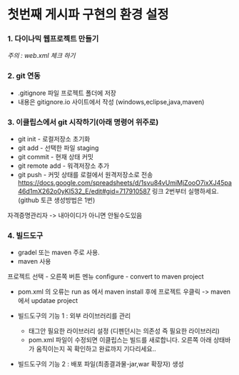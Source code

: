 # 첫번째 게시파 구현의 환경 설정

### 1. 다이나믹 웹프로젝트 만들기
*주의 : web.xml 체크 하기*
### 2. git 연동
* .gitignore 파일 프로젝트 폴더에 저장
* 내용은 gitignore.io 사이트에서 작성 (windows,eclipse,java,maven)

### 3. 이클립스에서 git 시작하기(아래 명령어 위주로)
* git init - 로컬저장소 초기화
* git add - 선택한 파일 staging
* git commit - 현재 상태 커밋
* git remote add - 워격저장소 추가
* git push - 커밋 상태를 로컬에서 원격저장소로 전송
https://docs.google.com/spreadsheets/d/1svu84vUmiMjZooO7ixXJ45pa46d1mX262o0yKI532_E/edit#gid=717910587 링크 2번부터 실행하세요.
(github 토큰 생성방법은 1번)

자격증명관리자 -> 내아이디가 아니면 안될수도있음


### 4. 빌드도구
* gradel 또는 maven 주로 사용.
* maven 사용

프로젝트 선택 - 오른쪽 버튼 멘뉴 configure - convert to maven project
* pom.xml 의 오류는  run as 에서 maven install 후에 프로젝트 우클릭
	-> maven 에서 updatae project

* 빌드도구의 기능 1 : 외부 라이브러리를 관리
	* <dependencies></dependencies> 태그안 필요한 라이브러리 설정 (디펜던시는 의존성 즉 필요한 라이브러리)
	* pom.xml 파일이 수정되면 이클립스는 빌드를 새로합니다.  오른쪽 아래 상태바가 움직이는지 꼭 확인하고 완료까지 기다리세요..

* 빌드도구의 기능 2 :  배포 파일(최종결과물-jar,war 확장자) 생성
